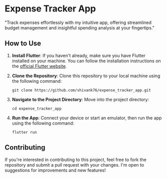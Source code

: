 # Expense Tracker App

"Track expenses effortlessly with my intuitive app, offering streamlined budget management and insightful spending analysis at your fingertips."

## How to Use

1. **Install Flutter**: If you haven't already, make sure you have Flutter installed on your machine. You can follow the installation instructions on the [official Flutter website](https://flutter.dev/docs/get-started/install).

2. **Clone the Repository**: Clone this repository to your local machine using the following command:

    ```git clone https://github.com/shivank76/expense_tracker_app.git```


3. **Navigate to the Project Directory**: Move into the project directory:

    ```cd expense_tracker_app```

4. **Run the App**: Connect your device or start an emulator, then run the app using the following command:

    ```flutter run```
    
## Contributing

If you're interested in contributing to this project, feel free to fork the repository and submit a pull request with your changes. I'm open to suggestions for improvements and new features!
